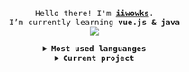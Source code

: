 <p align="center">
    <br>
    <samp>
        Hello there! I'm <b><a href="https://iiwowks.github.io/">iiwowks</a></b>.
        <br> I’m currently learning <b>vue.js & java</b>
        <br>
    </samp>
    <img align="middle"
        src="https://github-readme-stats.vercel.app/api?username=iiwowks&show_icons=true&theme=synthwave&hide_title=true" />
</p>

<details align="center">
    <summary> <b> <samp> Most used languanges </samp></b></summary>
    <samp>
        <img align="middle"
            src="https://github-readme-stats.vercel.app/api/top-langs/?username=iiwowks&hide_title=true&layout=compact" />
    </samp>
</details>

<details align="center">
    <summary> <b> <samp> Current project </samp></b></summary>

<a style="text-decoration: none" align="left" href="https://github.com/iiwowks/iiwowks.github.io">
        <img
            src="https://github-readme-stats.vercel.app/api/pin/?username=iiwowks&repo=iiwowks.github.io&show_owner=true" />
    </a>

<a align="left" href="https://github.com/iiwowks/vue-demo">
        <img src="https://github-readme-stats.vercel.app/api/pin/?username=iiwowks&repo=vue-demo&show_owner=true" />
</a>
</details>

